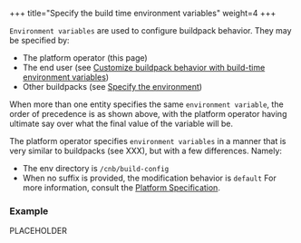 +++
title="Specify the build time environment variables"
weight=4
+++

`Environment variables` are used to configure buildpack behavior. They may be specified by:

* The platform operator (this page)
* The end user (see [Customize buildpack behavior with build-time environment variables][end user])
* Other buildpacks (see [Specify the environment][env])

<!--more-->

When more than one entity specifies the same `environment variable`, the order of precedence is as shown above, with the platform operator having ultimate say over what the final value of the variable will be.

The platform operator specifies `environment variables` in a manner that is very similar to buildpacks (see XXX), but with a few differences. Namely:

* The env directory is `/cnb/build-config`
* When no suffix is provided, the modification behavior is `default`
For more information, consult the [Platform Specification](https://github.com/buildpacks/spec/blob/main/platform.md).

### Example

PLACEHOLDER

[env]: https://buildpacks.io/docs/for-buildpack-authors/how-to/write-buildpacks/specify-env/
[end user]: https://buildpacks.io/docs/for-app-developers/how-to/build-inputs/configure-build-time-environment/
